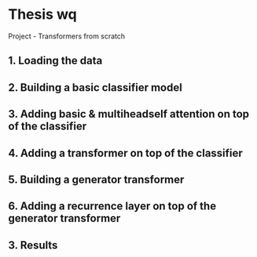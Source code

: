 # Thesis wq
Project - Transformers from scratch

## 1. Loading the data

## 2. Building a basic classifier model 

## 3. Adding basic & multiheadself attention on top of the classifier

## 4. Adding a transformer on top of the classifier

## 5. Building a generator transformer

## 6. Adding a recurrence layer on top of the generator transformer
## 3. Results
